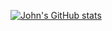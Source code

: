 [![John's GitHub stats](https://github-readme-stats.vercel.app/api?username=JohnOakwood)](https://github.com/anuraghazra/github-readme-stats)

